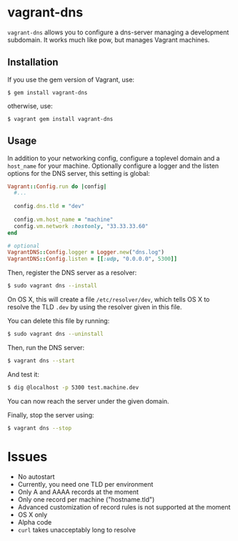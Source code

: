 # vagrant-dns

`vagrant-dns` allows you to configure a dns-server managing a development subdomain. It works much like pow, but manages Vagrant machines.

## Installation

If you use the gem version of Vagrant, use:

    $ gem install vagrant-dns

otherwise, use:

    $ vagrant gem install vagrant-dns

## Usage

In addition to your networking config, configure a toplevel domain and a `host_name` for your machine. Optionally configure a logger and the listen options for the DNS server, this setting is global:

```ruby
Vagrant::Config.run do |config|
  #...
  
  config.dns.tld = "dev"
  
  config.vm.host_name = "machine"
  config.vm.network :hostonly, "33.33.33.60"
end

# optional
VagrantDNS::Config.logger = Logger.new("dns.log")
VagrantDNS::Config.listen = [[:udp, "0.0.0.0", 5300]]
```

Then, register the DNS server as a resolver:

```bash
$ sudo vagrant dns --install
```

On OS X, this will create a file `/etc/resolver/dev`, which tells OS X to resolve the TLD `.dev` by using the resolver given in this file.

You can delete this file by running:

```bash
$ sudo vagrant dns --uninstall
```

Then, run the DNS server:

```bash
$ vagrant dns --start
```

And test it:

```bash
$ dig @localhost -p 5300 test.machine.dev
```

You can now reach the server under the given domain.

Finally, stop the server using:

```bash
$ vagrant dns --stop
```

# Issues

* No autostart
* Currently, you need one TLD per environment
* Only A and AAAA records at the moment
* Only one record per machine ("hostname.tld")
* Advanced customization of record rules is not supported at the moment
* OS X only
* Alpha code
* `curl` takes unacceptably long to resolve